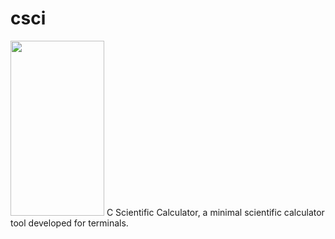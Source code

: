 # csci
<img src="https://github.com/user-attachments/assets/f7193a62-0fe0-46a6-8ea9-10a7ea8f163f" width="150" height="280">
C Scientific Calculator, a minimal scientific calculator tool developed for terminals.
